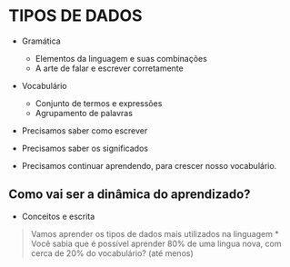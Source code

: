 # TIPOS DE DADOS

* Gramática
    * Elementos da linguagem e suas combinações
    * A arte de falar e escrever corretamente

* Vocabulário
    * Conjunto de termos e expressões
    * Agrupamento de palavras

* Precisamos saber como escrever
* Precisamos saber os significados
* Precisamos continuar aprendendo, para crescer nosso vocabulário.


## Como vai ser a dinâmica do aprendizado?

* Conceitos e escrita

> Vamos aprender os tipos de dados mais utilizados na linguagem
    * Você sabia que é possível aprender 80% de uma lingua nova, com cerca de 20% do vocabulário? (até menos)